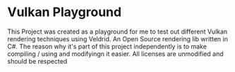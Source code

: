 # Vulkan Playground
This Project was created as a playground for me to test out different Vulkan rendering techniques using Veldrid. An Open Source rendering lib written in C#. The reason why it's part of this project independently is to make compiling / using and modifyingn it easier. All licenses are unmodified and should be respected
